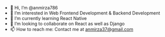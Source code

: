 - 👋 Hi, I’m @anmirza786
- 👀 I’m interested in Web Frontend Development & Backend Development
- 🌱 I’m currently learning React Native
- 💞️ I’m looking to collaborate on React as well as Django
- 📫 How to reach me: Contact me at anmirza37@gmail.com

<!---
anmirza786/anmirza786 is a ✨ special ✨ repository because its `README.md` (this file) appears on your GitHub profile.
You can click the Preview link to take a look at your changes.
--->
